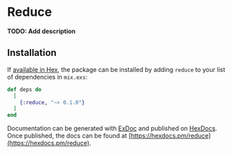 # Reduce

**TODO: Add description**

## Installation

If [available in Hex](https://hex.pm/docs/publish), the package can be installed
by adding `reduce` to your list of dependencies in `mix.exs`:

```elixir
def deps do
  [
    {:reduce, "~> 0.1.0"}
  ]
end
```

Documentation can be generated with [ExDoc](https://github.com/elixir-lang/ex_doc)
and published on [HexDocs](https://hexdocs.pm). Once published, the docs can
be found at [https://hexdocs.pm/reduce](https://hexdocs.pm/reduce).

